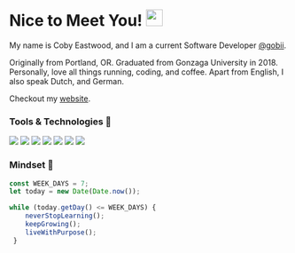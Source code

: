 # Nice to Meet You! <img src="https://raw.githubusercontent.com/MartinHeinz/MartinHeinz/master/wave.gif" width="30px">
My name is Coby Eastwood, and I am a current Software Developer [@gobii](https://www.gobii.com/landing). 

Originally from Portland, OR. Graduated from Gonzaga University in 2018. Personally, love all things running, coding, and coffee. Apart from English, I also speak Dutch, and German.

Checkout my [website](https://cobyeastwood.com).

### Tools & Technologies :nut_and_bolt:
![](https://img.shields.io/badge/Code-JavaScript-informational?style=flat&logo=javascript&logoColor=white&color=9cf)
![](https://img.shields.io/badge/Code-TypeScript-informational?style=flat&logo=typescript&logoColor=white&color=9cf)
![](https://img.shields.io/badge/Code-Python-informational?style=flat&logo=python&logoColor=white&color=9cf)
![](https://img.shields.io/badge/Code-Go-informational?style=flat&logo=go&logoColor=white&color=9cf)
![](https://img.shields.io/badge/Tools-Git-informational?style=flat&logo=git&logoColor=white&color=2bbc8a)
![](https://img.shields.io/badge/Tools-React-informational?style=flat&logo=react&logoColor=white&color=2bbc8a)
![](https://img.shields.io/badge/Tools-PostgreSQL-informational?style=flat&logo=postgresql&logoColor=white&color=2bbc8a)

### Mindset :thought_balloon:

```javascript 
const WEEK_DAYS = 7;
let today = new Date(Date.now());

while (today.getDay() <= WEEK_DAYS) {
    neverStopLearning();
    keepGrowing();
    liveWithPurpose();
 }
```
